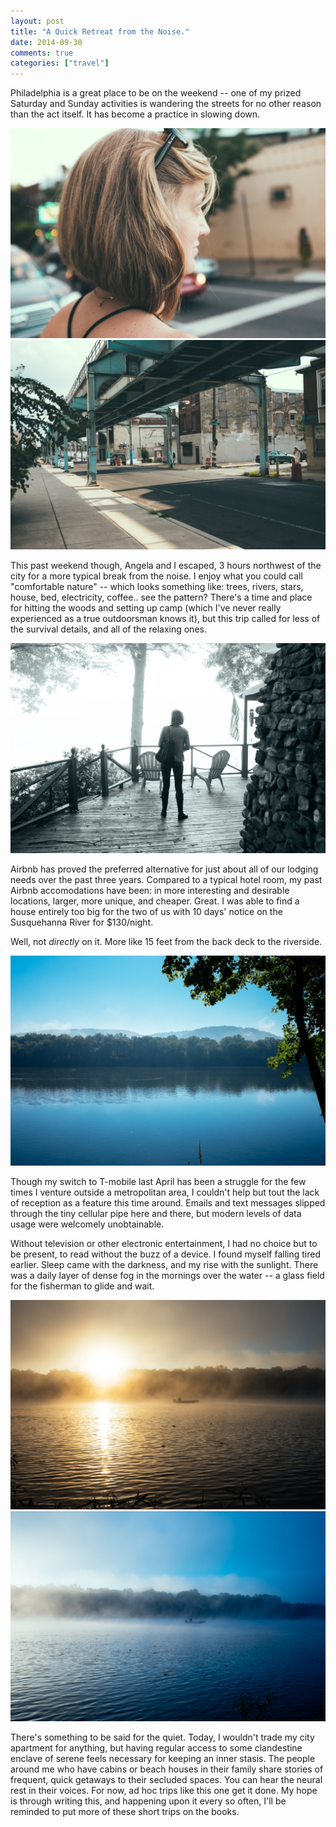 ```yaml
---
layout: post
title: "A Quick Retreat from the Noise."
date: 2014-09-30
comments: true
categories: ["travel"]
---
```


Philadelphia is a great place to be on the weekend -- one of my prized Saturday and Sunday activities is wandering the streets for no other reason than the act itself. It has become a practice in slowing down.

<img src="/static/images/posts/20140607-DSCF4627.jpg" alt="ang">
<img src="/static/images/posts/20140726-DSCF0608.jpg" alt="fishtown">

This past weekend though, Angela and I escaped, 3 hours northwest of the city for a more typical break from the noise. I enjoy what you could call "comfortable nature" -- which looks something like: trees, rivers, stars, house, bed, electricity, coffee.. see the pattern? There's a time and place for hitting the woods and setting up camp (which I've never really experienced as a true outdoorsman knows it), but this trip called for less of the survival details, and all of the relaxing ones.

![fog](/static/images/posts/20140926-DSCF5840.jpg)

Airbnb has proved the preferred alternative for just about all of our lodging needs over the past three years. Compared to a typical hotel room, my past Airbnb accomodations have been: in more interesting and desirable locations, larger, more unique, and cheaper. Great. I was able to find a house entirely too big for the two of us with 10 days' notice on the Susquehanna River for $130/night.

Well, not _directly_ on it. More like 15 feet from the back deck to the riverside.

![river1](/static/images/posts/20140927-DSCF1066.jpg)

Though my switch to T-mobile last April has been a struggle for the few times I venture outside a metropolitan area, I couldn't help but tout the lack of reception as a feature this time around. Emails and text messages slipped through the tiny cellular pipe here and there, but modern levels of data usage were welcomely unobtainable.

Without television or other electronic entertainment, I had no choice but to be present, to read without the buzz of a device. I found myself falling tired earlier. Sleep came with the darkness, and my rise with the sunlight. There was a daily layer of dense fog in the mornings over the water -- a glass field for the fisherman to glide and wait.

![morningriver1](/static/images/posts/20140927-DSCF1042.jpg)
![morningriver2](/static/images/posts/20140927-DSCF1045.jpg)

There's something to be said for the quiet. Today, I wouldn't trade my city apartment for anything, but having regular access to some clandestine enclave of serene feels necessary for keeping an inner stasis. The people around me who have cabins or beach houses in their family share stories of frequent, quick getaways to their secluded spaces. You can hear the neural rest in their voices. For now, ad hoc trips like this one get it done. My hope is through writing this, and happening upon it every so often, I'll be reminded to put more of these short trips on the books.